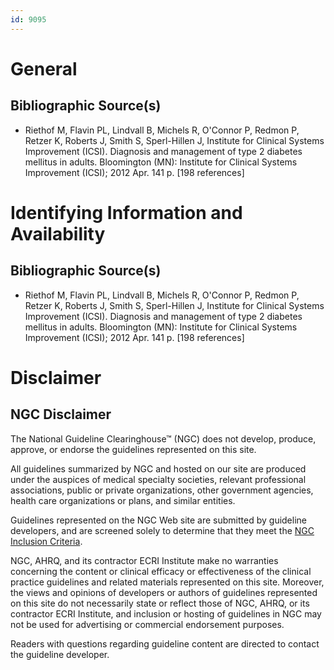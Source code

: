 ```yaml
---
id: 9095
---
```


# General

## Bibliographic Source(s)

- Riethof M, Flavin PL, Lindvall B, Michels R, O'Connor P, Redmon P, Retzer K, Roberts J, Smith S, Sperl-Hillen J, Institute for Clinical Systems Improvement (ICSI). Diagnosis and management of type 2 diabetes mellitus in adults. Bloomington (MN): Institute for Clinical Systems Improvement (ICSI); 2012 Apr. 141 p. [198 references]

# Identifying Information and Availability

## Bibliographic Source(s)

- Riethof M, Flavin PL, Lindvall B, Michels R, O'Connor P, Redmon P, Retzer K, Roberts J, Smith S, Sperl-Hillen J, Institute for Clinical Systems Improvement (ICSI). Diagnosis and management of type 2 diabetes mellitus in adults. Bloomington (MN): Institute for Clinical Systems Improvement (ICSI); 2012 Apr. 141 p. [198 references]

# Disclaimer

## NGC Disclaimer

The National Guideline Clearinghouse™ (NGC) does not develop, produce, approve, or endorse the guidelines represented on this site.

All guidelines summarized by NGC and hosted on our site are produced under the auspices of medical specialty societies, relevant professional associations, public or private organizations, other government agencies, health care organizations or plans, and similar entities.

Guidelines represented on the NGC Web site are submitted by guideline developers, and are screened solely to determine that they meet the [NGC Inclusion Criteria](/help-and-about/summaries/inclusion-criteria).

NGC, AHRQ, and its contractor ECRI Institute make no warranties concerning the content or clinical efficacy or effectiveness of the clinical practice guidelines and related materials represented on this site. Moreover, the views and opinions of developers or authors of guidelines represented on this site do not necessarily state or reflect those of NGC, AHRQ, or its contractor ECRI Institute, and inclusion or hosting of guidelines in NGC may not be used for advertising or commercial endorsement purposes.

Readers with questions regarding guideline content are directed to contact the guideline developer.


